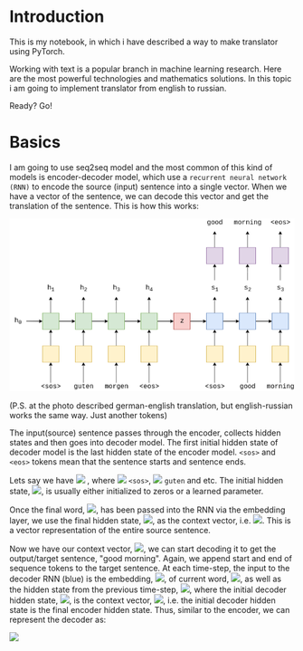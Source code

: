 # Introduction
This is my notebook, in which i have described a way to make translator using PyTorch. 

Working with text is a popular branch in machine learning research. Here are the most powerful technologies and mathematics solutions. In this topic i am going to implement translator from english to russian. 

Ready? Go!

# Basics

I am going to use seq2seq model and the most common of this kind of models is encoder-decoder model, which use a `recurrent neural network (RNN)` to encode the source (input) sentence into a single vector. When we have a vector of the sentence, we can decode this vector and get the translation of the sentence. This is how this works:

![](./img_trans/seq2seq1.png)

(P.S. at the photo described german-english translation, but english-russian works the same way. Just another tokens)

The input(source) sentence passes through the encoder, collects hidden states and then goes into decoder model. The first initial hidden state of decoder model is the last hidden state of the encoder model. `<sos>` and `<eos>` tokens mean that the sentence starts and sentence ends. 

Lets say we have <img src="https://render.githubusercontent.com/render/math?math=$X = \\{x_1, x_2, ... x_T\\}$"> , where <img src="https://render.githubusercontent.com/render/math?math=x_1 ="> `<sos>`, <img src="https://render.githubusercontent.com/render/math?math=x_2 ="> `guten` and etc. The initial hidden state, <img src="https://render.githubusercontent.com/render/math?math=h_0">, is usually either initialized to zeros or a learned parameter.

Once the final word, <img src="https://render.githubusercontent.com/render/math?math=x_T">, has been passed into the RNN via the embedding layer, we use the final hidden state, <img src="https://render.githubusercontent.com/render/math?math=h_T">, as the context vector, i.e. <img src="https://render.githubusercontent.com/render/math?math=h_T = z">. This is a vector representation of the entire source sentence.

Now we have our context vector, <img src="https://render.githubusercontent.com/render/math?math=z">, we can start decoding it to get the output/target sentence, "good morning". Again, we append start and end of sequence tokens to the target sentence. At each time-step, the input to the decoder RNN (blue) is the embedding, <img src="https://render.githubusercontent.com/render/math?math=d">, of current word, <img src="https://render.githubusercontent.com/render/math?math=d(y_t)">, as well as the hidden state from the previous time-step, <img src="https://render.githubusercontent.com/render/math?math=s_t_-_1">, where the initial decoder hidden state, <img src="https://render.githubusercontent.com/render/math?math=s_0">, is the context vector, <img src="https://render.githubusercontent.com/render/math?math=s_0 = z = h_T">, i.e. the initial decoder hidden state is the final encoder hidden state. Thus, similar to the encoder, we can represent the decoder as:

<img src="https://render.githubusercontent.com/render/math?math=">
